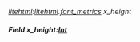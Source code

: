 _[litehtml](../../modules/litehtml/litehtml-module.md):[litehtml](../../modules/litehtml/litehtml-module.md).[font\_metrics](../../modules/litehtml/litehtml-font_metrics.md).x\_height_
##### Field x\_height:[Int](../../modules/wonkey/wonkey-types-int.md)
